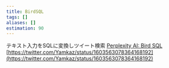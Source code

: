 ```yaml
---
title: BirdSQL
tags: []
aliases: []
estimation: 90
---
```

テキスト入力をSQLに変換しツイート検索
[Perplexity AI: Bird SQL](https://www.perplexity.ai/sql)
[https://twitter.com/Yamkaz/status/1603563078364168192](https://twitter.com/Yamkaz/status/1603563078364168192)